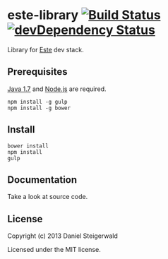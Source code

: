 # este-library [![Build Status](https://secure.travis-ci.org/steida/este-library.png?branch=master)](http://travis-ci.org/steida/este-library) [![devDependency Status](https://david-dm.org/steida/este-library/dev-status.png)](https://david-dm.org/steida/este-library#info=devDependencies)

Library for [Este](https://github.com/steida/este) dev stack.

## Prerequisites

  [Java 1.7](http://www.oracle.com/technetwork/java/javase/downloads/index.html) and [Node.js](http://nodejs.org) are required.
  
  ```shell
  npm install -g gulp
  npm install -g bower
  ```

## Install

  ```shell
  bower install
  npm install
  gulp
  ```

## Documentation

Take a look at source code.

## License
Copyright (c) 2013 Daniel Steigerwald

Licensed under the MIT license.
